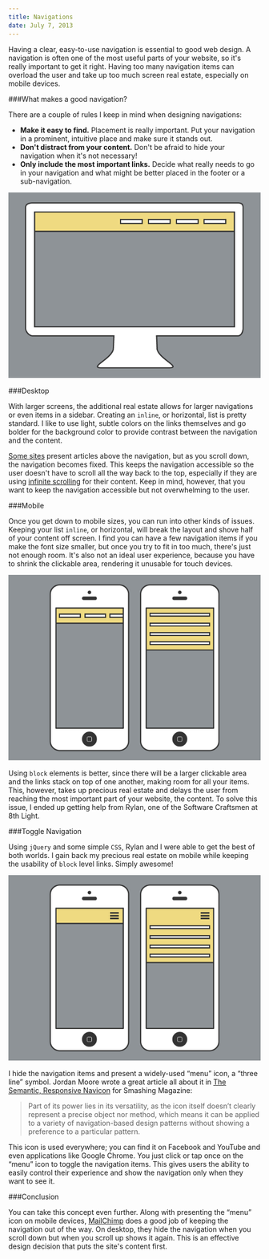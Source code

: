 ```yaml
---
title: Navigations
date: July 7, 2013
---
```


Having a clear, easy-to-use navigation is essential to good web design. A navigation is often one of the most useful parts of your website, so it's really important to get it right. Having too many navigation items can overload the user and take up too much screen real estate, especially on mobile devices.

###What makes a good navigation?

There are a couple of rules I keep in mind when designing navigations:

* **Make it easy to find.** Placement is really important. Put your navigation in a prominent, intuitive place and make sure it stands out.
* **Don't distract from your content.** Don't be afraid to hide your navigation when it's not necessary!
* **Only include the most important links.** Decide what really needs to go in your navigation and what might be better placed in the footer or a sub-navigation.

![Desktop Navigation](/assets/images/blog/navigations/desktop.png)

###Desktop

With larger screens, the additional real estate allows for larger navigations or even items in a sidebar. Creating an `inline`, or horizontal, list is pretty standard. I like to use light, subtle colors on the links themselves and go bolder for the background color to provide contrast between the navigation and the content.

[Some sites](http://www.polygon.com) present articles above the navigation, but as you scroll down, the navigation becomes fixed. This keeps the navigation accessible so the user doesn't have to scroll all the way back to the top, especially if they are using [infinite scrolling](http://uxdesign.smashingmagazine.com/2013/05/03/infinite-scrolling-get-bottom) for their content. Keep in mind, however, that you want to keep the navigation accessible but not overwhelming to the user.

###Mobile

Once you get down to mobile sizes, you can run into other kinds of issues. Keeping your list `inline`, or horizontal, will break the layout and shove half of your content off screen. I find you can have a few navigation items if you make the font size smaller, but once you try to fit in too much, there's just not enough room. It's also not an ideal user experience, because you have to shrink the clickable area, rendering it unusable for touch devices.

![Mobile Navigation](/assets/images/blog/navigations/mobile.png)

Using `block` elements is better, since there will be a larger clickable area and the links stack on top of one another, making room for all your items. This, however, takes up precious real estate and delays the user from reaching the most important part of your website, the content. To solve this issue, I ended up getting help from Rylan, one of the Software Craftsmen at 8th Light.

###Toggle Navigation

Using `jQuery` and some simple `CSS`, Rylan and I were able to get the best of both worlds. I gain back my precious real estate on mobile while keeping the usability of `block` level links. Simply awesome!

![Mobile Toggle](/assets/images/blog/navigations/mobile-toggle.png)

I hide the navigation items and present a widely-used “menu” icon, a “three line” symbol. Jordan Moore wrote a great article all about it in [The Semantic, Responsive Navicon](http://mobile.smashingmagazine.com/2012/10/08/the-semantic-responsive-design-navicon) for Smashing Magazine:

>Part of its power lies in its versatility, as the icon itself doesn’t clearly represent a precise object nor method, which means it can be applied to a variety of navigation-based design patterns without showing a preference to a particular pattern.

This icon is used everywhere; you can find it on Facebook and YouTube and even applications like Google Chrome. You just click or tap once on the “menu” icon to toggle the navigation items. This gives users the ability to easily control their experience and show the navigation only when they want to see it.

###Conclusion

You can take this concept even further. Along with presenting the “menu” icon on mobile devices, [MailChimp](http://mailchimp.com) does a good job of keeping the navigation out of the way. On desktop, they hide the navigation when you scroll down but when you scroll up shows it again. This is an effective design decision that puts the site's content first.
